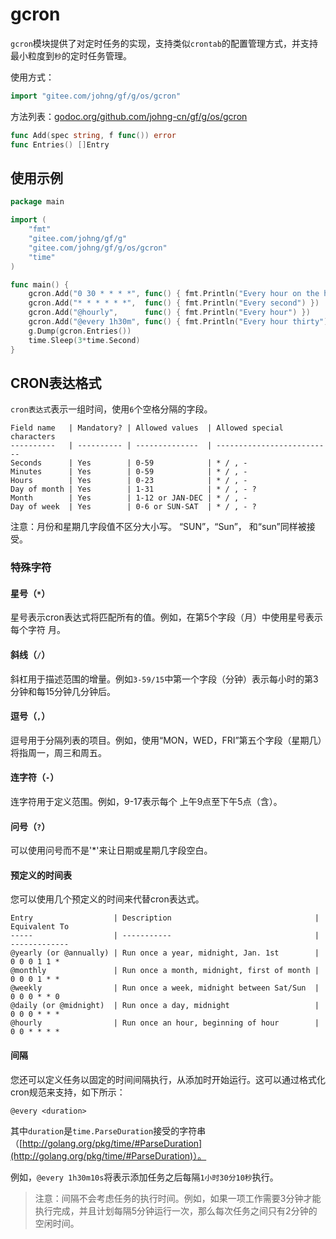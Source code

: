 # gcron

`gcron`模块提供了对定时任务的实现，支持类似`crontab`的配置管理方式，并支持最小粒度到`秒`的定时任务管理。

使用方式：
```go
import "gitee.com/johng/gf/g/os/gcron"
```

方法列表：[godoc.org/github.com/johng-cn/gf/g/os/gcron](https://godoc.org/github.com/johng-cn/gf/g/os/gcron)

```go
func Add(spec string, f func()) error
func Entries() []Entry
```




## 使用示例

```go
package main

import (
    "fmt"
    "gitee.com/johng/gf/g"
    "gitee.com/johng/gf/g/os/gcron"
    "time"
)

func main() {
    gcron.Add("0 30 * * * *", func() { fmt.Println("Every hour on the half hour") })
    gcron.Add("* * * * * *",  func() { fmt.Println("Every second") })
    gcron.Add("@hourly",      func() { fmt.Println("Every hour") })
    gcron.Add("@every 1h30m", func() { fmt.Println("Every hour thirty") })
    g.Dump(gcron.Entries())
    time.Sleep(3*time.Second)
}
```

## CRON表达格式

`cron表达式`表示一组时间，使用`6`个空格分隔的字段。

```
Field name   | Mandatory? | Allowed values  | Allowed special characters
----------   | ---------- | --------------  | --------------------------
Seconds      | Yes        | 0-59            | * / , -
Minutes      | Yes        | 0-59            | * / , -
Hours        | Yes        | 0-23            | * / , -
Day of month | Yes        | 1-31            | * / , - ?
Month        | Yes        | 1-12 or JAN-DEC | * / , -
Day of week  | Yes        | 0-6 or SUN-SAT  | * / , - ?
```

注意：月份和星期几字段值不区分大小写。 “SUN”，“Sun”，
和“sun”同样被接受。

### 特殊字符

#### 星号（`*`）

星号表示cron表达式将匹配所有的值。例如，在第5个字段（月）中使用星号表示每个字符
月。

#### 斜线（`/`）

斜杠用于描述范围的增量。例如`3-59/15`中第一个字段（分钟）表示每小时的第3分钟和每15分钟几分钟后。

#### 逗号（`,`）

逗号用于分隔列表的项目。例如，使用“MON，WED，FRI”第五个字段（星期几）将指周一，周三和周五。

#### 连字符（`-`）

连字符用于定义范围。例如，9-17表示每个
上午9点至下午5点（含）。

#### 问号（`?`）

可以使用问号而不是'*'来让日期或星期几字段空白。

#### 预定义的时间表

您可以使用几个预定义的时间来代替cron表达式。

```
Entry                  | Description                                | Equivalent To
-----                  | -----------                                | -------------
@yearly (or @annually) | Run once a year, midnight, Jan. 1st        | 0 0 0 1 1 *
@monthly               | Run once a month, midnight, first of month | 0 0 0 1 * *
@weekly                | Run once a week, midnight between Sat/Sun  | 0 0 0 * * 0
@daily (or @midnight)  | Run once a day, midnight                   | 0 0 0 * * *
@hourly                | Run once an hour, beginning of hour        | 0 0 * * * *
```

#### 间隔

您还可以定义任务以固定的时间间隔执行，从添加时开始运行。这可以通过格式化cron规范来支持，如下所示：
```
@every <duration>
```
其中`duration`是`time.ParseDuration`接受的字符串
（[http://golang.org/pkg/time/#ParseDuration](http://golang.org/pkg/time/#ParseDuration)）。

例如，`@every 1h30m10s`将表示添加任务之后每隔`1小时30分10秒`执行。

> 注意：间隔不会考虑任务的执行时间。例如，如果一项工作需要3分钟才能执行完成，并且计划每隔5分钟运行一次，那么每次任务之间只有2分钟的空闲时间。